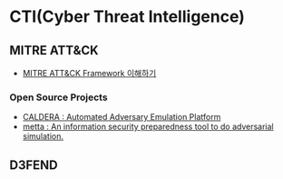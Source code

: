 # CTI(Cyber Threat Intelligence)

## MITRE ATT&CK
- [MITRE ATT&CK Framework 이해하기](https://www.igloo.co.kr/security-information/mitre-attck-framework-%EC%9D%B4%ED%95%B4%ED%95%98%EA%B8%B0/)

### Open Source Projects
- [CALDERA : Automated Adversary Emulation Platform](https://github.com/mitre/caldera)
- [metta : An information security preparedness tool to do adversarial simulation.](https://github.com/uber-common/metta)

## D3FEND 

